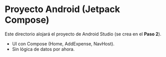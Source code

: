 # Proyecto Android (Jetpack Compose)

Este directorio alojará el proyecto de Android Studio (se crea en el **Paso 2**).
- UI con Compose (Home, AddExpense, NavHost).
- Sin lógica de datos por ahora.
